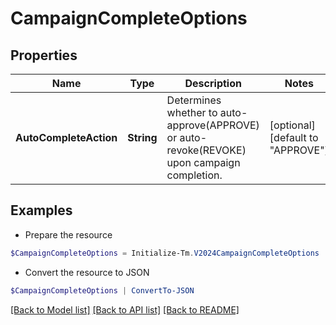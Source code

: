 # CampaignCompleteOptions
## Properties

Name | Type | Description | Notes
------------ | ------------- | ------------- | -------------
**AutoCompleteAction** | **String** | Determines whether to auto-approve(APPROVE) or auto-revoke(REVOKE) upon campaign completion. | [optional] [default to "APPROVE"]

## Examples

- Prepare the resource
```powershell
$CampaignCompleteOptions = Initialize-Tm.V2024CampaignCompleteOptions  -AutoCompleteAction REVOKE
```

- Convert the resource to JSON
```powershell
$CampaignCompleteOptions | ConvertTo-JSON
```

[[Back to Model list]](../README.md#documentation-for-models) [[Back to API list]](../README.md#documentation-for-api-endpoints) [[Back to README]](../README.md)

